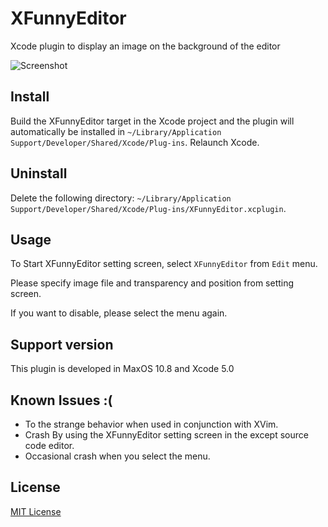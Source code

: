 # XFunnyEditor

Xcode plugin to display an image on the background of the editor

![Screenshot](https://raw.github.com/STAR-ZERO/XFunnyEditor/master/screenshot.png)

## Install

Build the XFunnyEditor target in the Xcode project and the plugin will automatically be installed in `~/Library/Application Support/Developer/Shared/Xcode/Plug-ins`. Relaunch Xcode.

## Uninstall

Delete the following directory: `~/Library/Application Support/Developer/Shared/Xcode/Plug-ins/XFunnyEditor.xcplugin`.

## Usage

To Start XFunnyEditor setting screen, select `XFunnyEditor` from `Edit` menu.

Please specify image file and transparency and position from setting screen.

If you want to disable, please select the menu again.

## Support version

This plugin is developed in MaxOS 10.8 and Xcode 5.0

## Known Issues :(

* To the strange behavior when used in conjunction with XVim.
* Crash By using the XFunnyEditor setting screen in the except source code editor.
* Occasional crash when you select the menu.

## License

[MIT License](https://github.com/STAR-ZERO/XFunnyEditor/blob/master/LICENSE)
